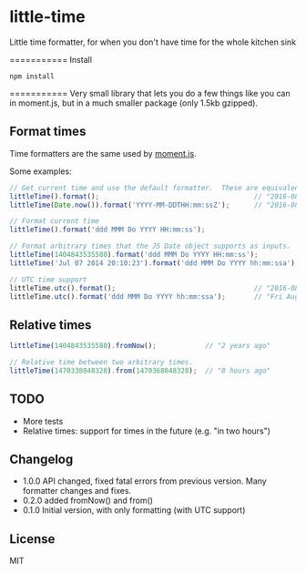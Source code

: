 little-time
===========
Little time formatter, for when you don't have time for the whole kitchen sink


===========
Install

`npm install`


===========
Very small library that lets you do a few things like you can in moment.js, but in a much smaller package (only 1.5kb gzipped).

## Format times
Time formatters are the same used by [moment.js](http://momentjs.com/docs/#/displaying/format/).

Some examples:

```js
// Get current time and use the default formatter.  These are equivalent:
littleTime().format();                                      // "2016-08-05T16:23:45Z"
littleTime(Date.now()).format('YYYY-MM-DDTHH:mm:ssZ');      // "2016-08-05T16:23:45Z"

// Format current time
littleTime().format('ddd MMM Do YYYY HH:mm:ss');                          // "Fri Aug 5th 2016 16:23:45pm"

// Format arbitrary times that the JS Date object supports as inputs.
littleTime(1404843535580).format('ddd MMM Do YYYY HH:mm:ss');             // "Tue Jul 8th 2014 11:18:55"
littleTime('Jul 07 2014 20:10:23').format('ddd MMM Do YYYY hh:mm:ssa');   // "Mon Jul 7th 2014 08:10:23pm"

// UTC time support
littleTime.utc().format();                                  // "2016-08-05T23:23:45Z"
littleTime.utc().format('ddd MMM Do YYYY hh:mm:ssa');       // "Fri Aug 5th 2016 23:23:45pm"
```

## Relative times
```js
littleTime(1404843535580).fromNow();            // "2 years ago"

// Relative time between two arbitrary times.
littleTime(1470338048328).from(1470368048328);  // "8 hours ago"
```

## TODO
* More tests
* Relative times: support for times in the future (e.g. "in two hours")

## Changelog
* 1.0.0 API changed, fixed fatal errors from previous version.  Many formatter changes and fixes.
* 0.2.0 added fromNow() and from()
* 0.1.0 Initial version, with only formatting (with UTC support)

## License
MIT